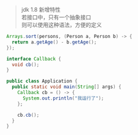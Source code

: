 > jdk 1.8 新增特性 <br/>
> 若接口中，只有一个抽象接口 <br/>
> 则可以使用这种语法，方便的定义

```java
Arrays.sort(persons, (Person a, Person b) -> {
  return a.getAge() - b.getAge();
});
```

```java
interface Callback {
  void cb();
}

public class Application {
  public static void main(String[] args) {
    Callback cb = () -> {
      System.out.println("我运行了");
    };

    cb.cb();
  }
}
```